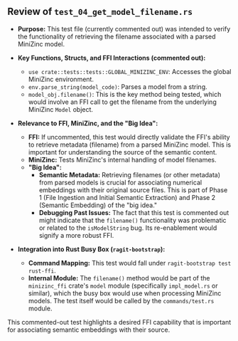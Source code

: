 ## Review of `test_04_get_model_filename.rs`

*   **Purpose:** This test file (currently commented out) was intended to verify the functionality of retrieving the filename associated with a parsed MiniZinc model.
*   **Key Functions, Structs, and FFI Interactions (commented out):**
    *   `use crate::tests::tests::GLOBAL_MINIZINC_ENV`: Accesses the global MiniZinc environment.
    *   `env.parse_string(model_code)`: Parses a model from a string.
    *   `model_obj.filename()`: This is the key method being tested, which would involve an FFI call to get the filename from the underlying MiniZinc `Model` object.
*   **Relevance to FFI, MiniZinc, and the "Big Idea":**
    *   **FFI:** If uncommented, this test would directly validate the FFI's ability to retrieve metadata (filename) from a parsed MiniZinc model. This is important for understanding the source of the semantic content.
    *   **MiniZinc:** Tests MiniZinc's internal handling of model filenames.
    *   **"Big Idea":**
        *   **Semantic Metadata:** Retrieving filenames (or other metadata) from parsed models is crucial for associating numerical embeddings with their original source files. This is part of Phase 1 (File Ingestion and Initial Semantic Extraction) and Phase 2 (Semantic Embedding) of the "big idea."
        *   **Debugging Past Issues:** The fact that this test is commented out might indicate that the `filename()` functionality was problematic or related to the `isModelString` bug. Its re-enablement would signify a more robust FFI.

*   **Integration into Rust Busy Box (`ragit-bootstrap`):**
    *   **Command Mapping:** This test would fall under `ragit-bootstrap test rust-ffi`.
    *   **Internal Module:** The `filename()` method would be part of the `minizinc_ffi` crate's `model` module (specifically `impl_model.rs` or similar), which the busy box would use when processing MiniZinc models. The test itself would be called by the `commands/test.rs` module.

This commented-out test highlights a desired FFI capability that is important for associating semantic embeddings with their source.
